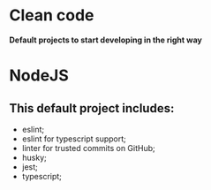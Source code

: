 # Clean code
__Default projects to start developing in the right way__

# NodeJS
## This default project includes:

* eslint;
* eslint for typescript support;
* linter for trusted commits on GitHub;
* husky;
* jest;
* typescript;